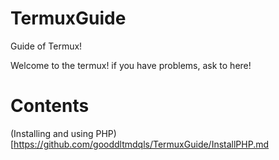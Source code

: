 # TermuxGuide
Guide of Termux!

Welcome to the termux! if you have problems, ask to here!

# Contents


(Installing and using PHP)[https://github.com/gooddltmdqls/TermuxGuide/InstallPHP.md
